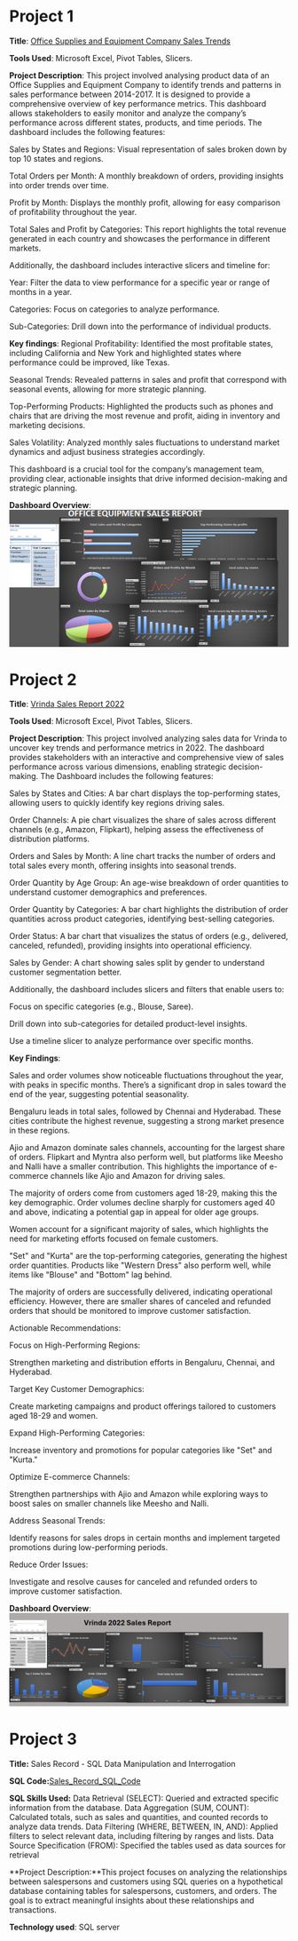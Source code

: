 # Project 1

**Title**: [Office Supplies and Equipment Company Sales Trends](https://github.com/NicholasBabs/Nicholasbabs.github.io/blob/main/Office%20Equipment%20Analysis.xlsx)

**Tools Used**: Microsoft Excel, Pivot Tables, Slicers.

**Project Description**: This project involved analysing product data of an Office Supplies and Equipment Company to identify trends and patterns in sales performance between 2014-2017. It is designed to provide a comprehensive overview of key performance metrics. This dashboard allows stakeholders to easily monitor and analyze the company’s performance across different states, products, and time periods. The dashboard includes the following features:

Sales by States and Regions: Visual representation of sales broken down by top 10 states and regions.

Total Orders  per Month: A monthly breakdown of orders, providing insights into order trends over time.

Profit by Month: Displays the monthly profit, allowing for easy comparison of profitability throughout the year.

Total Sales and Profit by Categories: This report highlights the total revenue generated in each country and showcases the performance in different markets.

Additionally, the dashboard includes interactive slicers and timeline for:

Year: Filter the data to view performance for a specific year or range of months in a year.

Categories: Focus on categories to analyze performance.

Sub-Categories: Drill down into the performance of individual  products.

**Key findings**:
Regional Profitability: Identified the most profitable states, including California and New York and highlighted states where performance could be improved, like Texas.

Seasonal Trends: Revealed patterns in sales and profit that correspond with seasonal events, allowing for more strategic planning.

Top-Performing Products: Highlighted the products such as phones and chairs that are driving the most revenue and profit, aiding in inventory and marketing decisions.

Sales Volatility: Analyzed monthly sales fluctuations to understand market dynamics and adjust business strategies accordingly.

This dashboard is a crucial tool for the company’s management team, providing clear, actionable insights that drive informed decision-making and strategic planning.


**Dashboard Overview**:
![Office_supplies_and_equipments](Office_supplies_and_equipments.png)







# Project 2

**Title**: [Vrinda Sales Report 2022](https://github.com/NicholasBabs/Nicholasbabs.github.io/blob/main/Office%20Equipment%20Analysis.xlsx)

**Tools Used**: Microsoft Excel, Pivot Tables, Slicers.

**Project Description**:
 This project involved analyzing sales data for Vrinda to uncover key trends and performance metrics in 2022. The dashboard provides stakeholders with an interactive and comprehensive view of sales performance across various dimensions, enabling strategic decision-making. The Dashboard includes the following features:
 
Sales by States and Cities: A bar chart displays the top-performing states, allowing users to quickly identify key regions driving sales.

Order Channels: A pie chart visualizes the share of sales across different channels (e.g., Amazon, Flipkart), helping assess the effectiveness of distribution platforms.

Orders and Sales by Month: A line chart tracks the number of orders and total sales every month, offering insights into seasonal trends.

Order Quantity by Age Group: An age-wise breakdown of order quantities to understand customer demographics and preferences.

Order Quantity by Categories: A bar chart highlights the distribution of order quantities across product categories, identifying best-selling categories.

Order Status: A bar chart that visualizes the status of orders (e.g., delivered, canceled, refunded), providing insights into operational efficiency.

Sales by Gender: A chart showing sales split by gender to understand customer segmentation better.

Additionally, the dashboard includes slicers and filters that enable users to:

Focus on specific categories (e.g., Blouse, Saree).

Drill down into sub-categories for detailed product-level insights.

Use a timeline slicer to analyze performance over specific months.

**Key Findings**:

Sales and order volumes show noticeable fluctuations throughout the year, with peaks in specific months.
There’s a significant drop in sales toward the end of the year, suggesting potential seasonality.

Bengaluru leads in total sales, followed by Chennai and Hyderabad.
These cities contribute the highest revenue, suggesting a strong market presence in these regions.

Ajio and Amazon dominate sales channels, accounting for the largest share of orders.
Flipkart and Myntra also perform well, but platforms like Meesho and Nalli have a smaller contribution.
This highlights the importance of e-commerce channels like Ajio and Amazon for driving sales.

The majority of orders come from customers aged 18-29, making this the key demographic.
Order volumes decline sharply for customers aged 40 and above, indicating a potential gap in appeal for older age groups.

Women account for a significant majority of sales, which highlights the need for marketing efforts focused on female customers.

"Set" and "Kurta" are the top-performing categories, generating the highest order quantities.
Products like "Western Dress" also perform well, while items like "Blouse" and "Bottom" lag behind.

The majority of orders are successfully delivered, indicating operational efficiency.
However, there are smaller shares of canceled and refunded orders that should be monitored to improve customer satisfaction.

Actionable Recommendations:

Focus on High-Performing Regions:

Strengthen marketing and distribution efforts in Bengaluru, Chennai, and Hyderabad.

Target Key Customer Demographics:

Create marketing campaigns and product offerings tailored to customers aged 18-29 and women.

Expand High-Performing Categories:

Increase inventory and promotions for popular categories like "Set" and "Kurta."

Optimize E-commerce Channels:

Strengthen partnerships with Ajio and Amazon while exploring ways to boost sales on smaller channels like Meesho and Nalli.

Address Seasonal Trends:

Identify reasons for sales drops in certain months and implement targeted promotions during low-performing periods.

Reduce Order Issues:

Investigate and resolve causes for canceled and refunded orders to improve customer satisfaction.

**Dashboard Overview**:
![Vrinda_Sales](Vrinda_Sales.png)

# Project 3

**Title:** Sales Record - SQL Data Manipulation and Interrogation

**SQL Code:**[Sales_Record_SQL_Code](https://github.com/NicholasBabs/Nicholasbabs.github.io/blob/main/Sales_Record.sql)

**SQL Skills Used:** Data Retrieval (SELECT): Queried and extracted specific information from the database.
Data Aggregation (SUM, COUNT): Calculated totals, such as sales and quantities, and counted records to analyze data trends.
Data Filtering (WHERE, BETWEEN, IN, AND): Applied filters to select relevant data, including filtering by ranges and lists.
Data Source Specification (FROM): Specified the tables used as data sources for retrieval

**Project Description:**This project focuses on analyzing the relationships between salespersons and customers using SQL queries on a hypothetical database containing tables for salespersons, customers, and orders. The goal is to extract meaningful insights about these relationships and transactions.

**Technology used**: SQL server





